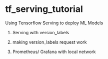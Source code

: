 # tf_serving_tutorial
Using Tensorflow Serving to deploy ML Models



1) Serving with version_labels

2) making version_labels request work
3) Prometheus/ Grafana with local network
